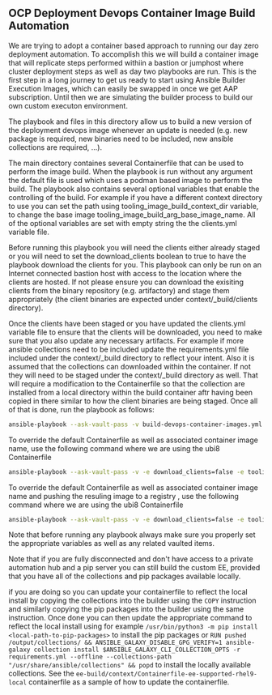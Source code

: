 ## OCP Deployment Devops Container Image Build Automation

We are trying to adopt a container based approach to running our day zero deployment automation. To accomplish this we will build a container image that will replicate steps performed withiin a bastion or jumphost where cluster deployment steps as well as day two playbooks are run. 
This is the first step in a long journey to get us ready to start using Ansible Builder Execution Images, which can easily be swapped in once we get AAP subscription. Until then we are simulating the builder process to build our own custom executon environment. 

The playbook and files in this directory allow us to build a new version of the deployment devops image whenever an update is needed (e.g. new package is required, new binaries need to be included, new ansible collections are required, ...). 

The main directory containes several Containerfile that can be used to perform the image build. When the playbook is run without any argument the default file is used which uses a podman based image to perform the build. The playbook also contains several optional variables that enable the controlling of the build. For example if you have a different context directory to use you can set the path using tooling_image_build_context_dir variable, to change the base image tooling_image_build_arg_base_image_name. All of the optional variables are set with empty string the the clients.yml variable file. 

Before running this playbook you will need the clients either already staged or you will need to set the download_clients boolean to true to have the playbook download the clients for you. 
This playbook can only be run on an Internet connected bastion host with access to the location where the clients are hosted. If not please ensure you can download the exisiting clients from the binary repository (e.g. artifactory) and stage them appropriately (the client binaries are expected under context/_build/clients directory). 

Once the clients have been staged or you have updated the clients.yml variable file to ensure that the clients will be downloaded, you need to make sure that you also update any necessary artifacts. For example if more ansible collections need to be included update the requirements.yml file included under the context/_build directory to reflect your intent. Also it is assumed that the collections can downloaded within the container. If not they will need to be staged under the context/_build directory as well. That will require a modification to the Containerfile so that the collection are installed from a local directory within the build container aftr having been copied in there similar to how the client binaries are being staged. 
Once all of that is done, run the playbook as follows: 

```bash 
ansible-playbook --ask-vault-pass -v build-devops-container-images.yml 
``` 
To override the default Containerfile as well as associated container image name, use the following command where we are using the ubi8 Containerfile  
```bash
ansible-playbook --ask-vault-pass -v -e download_clients=false -e tooling_image_name=ubi8-bastion -e tooling_image_containerfile=context/Containerfile-ubi8 build-devops-container-images.yml 
```
To override the default Containerfile as well as associated container image name and pushing the resuling image to a registry , use the following command where we are using the ubi8 Containerfile  

```bash
ansible-playbook --ask-vault-pass -v -e download_clients=false -e tooling_image_name=devops-ee-supported-rhel9 -e tooling_image_containerfile=ee-build/context/Containerfile-ee-supported-rhel9 -e dir_bundle_location=<path-to-save-image-bundle> -e registry_host_fqdn=<registry-fqdn> -e registry_auth_config=<path-to-registry-authfile> -e push_tooling_image=true -e local_repository=<repository> -e tooling_image_subrepository=<image-sub-repository>  build-devops-container-images.yml 
```
Note that before running any playbook always make sure you properly set the appropriate variables as well as any related vaulted items. 


Note that if you are fully disconnected and don't have access to a private automation hub and a pip server you can still build the custom EE,  provided that you have all of the collections and pip packages available locally. 

if you are doing so you can update your containerfile to reflect the local install by copying the collections into the builder using the `COPY` instruction and similarly copying the pip packages into the builder using the same instruction. 
Once done you can then update the appropriate command to reflect the local install using for example `/usr/bin/python3 -m pip install <local-path-to-pip-packages>` to install the pip packages or `RUN pushed /output/collections/ && ANSIBLE_GALAXY_DISABLE_GPG_VERIFY=1 ansible-galaxy collection install $ANSIBLE_GALAXY_CLI_COLLECTION_OPTS -r requirements.yml --offline --collections-path "/usr/share/ansible/collections" && popd` to install the locally available collections. See the `ee-build/context/Containerfile-ee-supported-rhel9-local` containerfile as a sample of how to update the containerfile. 

